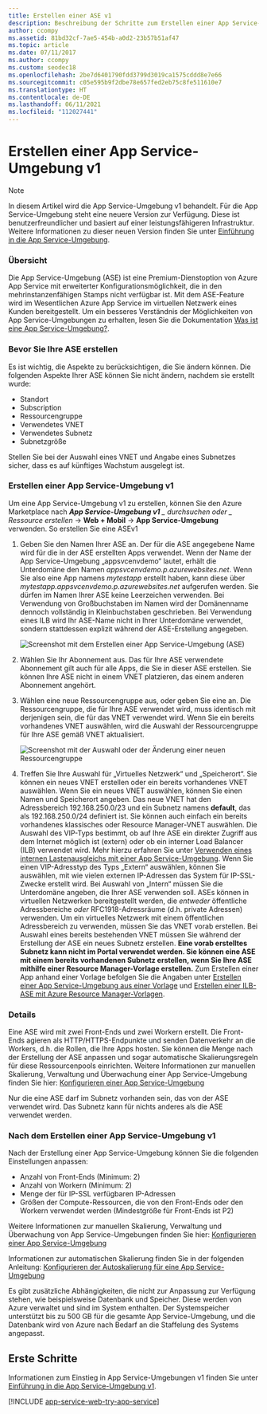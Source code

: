 ```yaml
---
title: Erstellen einer ASE v1
description: Beschreibung der Schritte zum Erstellen einer App Service-Umgebung v1. Dieses Dokument wird nur für Kunden bereitgestellt, die die ASE-Legacyumgebung v1 verwenden.
author: ccompy
ms.assetid: 81bd32cf-7ae5-454b-a0d2-23b57b51af47
ms.topic: article
ms.date: 07/11/2017
ms.author: ccompy
ms.custom: seodec18
ms.openlocfilehash: 2be7d6401790fdd3799d3019ca1575cddd8e7e66
ms.sourcegitcommit: c05e595b9f2dbe78e657fed2eb75c8fe511610e7
ms.translationtype: HT
ms.contentlocale: de-DE
ms.lasthandoff: 06/11/2021
ms.locfileid: "112027441"
---
```

# <a name="how-to-create-an-app-service-environment-v1"></a>Erstellen einer App Service-Umgebung v1 

> [!NOTE]
> In diesem Artikel wird die App Service-Umgebung v1 behandelt. Für die App Service-Umgebung steht eine neuere Version zur Verfügung. Diese ist benutzerfreundlicher und basiert auf einer leistungsfähigeren Infrastruktur. Weitere Informationen zu dieser neuen Version finden Sie unter [Einführung in die App Service-Umgebung](intro.md).
> 

### <a name="overview"></a>Übersicht
Die App Service-Umgebung (ASE) ist eine Premium-Dienstoption von Azure App Service mit erweiterter Konfigurationsmöglichkeit, die in den mehrinstanzenfähigen Stamps nicht verfügbar ist. Mit dem ASE-Feature wird im Wesentlichen Azure App Service im virtuellen Netzwerk eines Kunden bereitgestellt. Um ein besseres Verständnis der Möglichkeiten von App Service-Umgebungen zu erhalten, lesen Sie die Dokumentation [Was ist eine App Service-Umgebung?][WhatisASE].

### <a name="before-you-create-your-ase"></a>Bevor Sie Ihre ASE erstellen
Es ist wichtig, die Aspekte zu berücksichtigen, die Sie ändern können. Die folgenden Aspekte Ihrer ASE können Sie nicht ändern, nachdem sie erstellt wurde:

* Standort
* Subscription
* Ressourcengruppe
* Verwendetes VNET
* Verwendetes Subnetz 
* Subnetzgröße

Stellen Sie bei der Auswahl eines VNET und Angabe eines Subnetzes sicher, dass es auf künftiges Wachstum ausgelegt ist. 

### <a name="creating-an-app-service-environment-v1"></a>Erstellen einer App Service-Umgebung v1
Um eine App Service-Umgebung v1 zu erstellen, können Sie den Azure Marketplace nach ***App Service-Umgebung v1** _ durchsuchen oder _ *Ressource erstellen** -> **Web + Mobil** -> **App Service-Umgebung** verwenden. So erstellen Sie eine ASEv1

1. Geben Sie den Namen Ihrer ASE an. Der für die ASE angegebene Name wird für die in der ASE erstellten Apps verwendet. Wenn der Name der App Service-Umgebung „appsvcenvdemo“ lautet, erhält die Unterdomäne den Namen *appsvcenvdemo.p.azurewebsites.net*. Wenn Sie also eine App namens *mytestapp* erstellt haben, kann diese über *mytestapp.appsvcenvdemo.p.azurewebsites.net* aufgerufen werden. Sie dürfen im Namen Ihrer ASE keine Leerzeichen verwenden. Bei Verwendung von Großbuchstaben im Namen wird der Domänenname dennoch vollständig in Kleinbuchstaben geschrieben. Bei Verwendung eines ILB wird Ihr ASE-Name nicht in Ihrer Unterdomäne verwendet, sondern stattdessen explizit während der ASE-Erstellung angegeben.
   
    ![Screenshot mit dem Erstellen einer App Service-Umgebung (ASE)][1]
2. Wählen Sie Ihr Abonnement aus. Das für Ihre ASE verwendete Abonnement gilt auch für alle Apps, die Sie in dieser ASE erstellen. Sie können Ihre ASE nicht in einem VNET platzieren, das einem anderen Abonnement angehört.
3. Wählen eine neue Ressourcengruppe aus, oder geben Sie eine an. Die Ressourcengruppe, die für Ihre ASE verwendet wird, muss identisch mit derjenigen sein, die für das VNET verwendet wird. Wenn Sie ein bereits vorhandenes VNET auswählen, wird die Auswahl der Ressourcengruppe für Ihre ASE gemäß VNET aktualisiert.
   
    ![Screenshot mit der Auswahl oder der Änderung einer neuen Ressourcengruppe][2]
4. Treffen Sie Ihre Auswahl für „Virtuelles Netzwerk“ und „Speicherort“. Sie können ein neues VNET erstellen oder ein bereits vorhandenes VNET auswählen. Wenn Sie ein neues VNET auswählen, können Sie einen Namen und Speicherort angeben. Das neue VNET hat den Adressbereich 192.168.250.0/23 und ein Subnetz namens **default**, das als 192.168.250.0/24 definiert ist. Sie können auch einfach ein bereits vorhandenes klassisches oder Resource Manager-VNET auswählen. Die Auswahl des VIP-Typs bestimmt, ob auf Ihre ASE ein direkter Zugriff aus dem Internet möglich ist (extern) oder ob ein interner Load Balancer (ILB) verwendet wird. Mehr hierzu erfahren Sie unter [Verwenden eines internen Lastenausgleichs mit einer App Service-Umgebung][ILBASE]. Wenn Sie einen VIP-Adresstyp des Typs „Extern“ auswählen, können Sie auswählen, mit wie vielen externen IP-Adressen das System für IP-SSL-Zwecke erstellt wird. Bei Auswahl von „Intern“ müssen Sie die Unterdomäne angeben, die Ihrer ASE verwenden soll. ASEs können in virtuellen Netzwerken bereitgestellt werden, die *entweder* öffentliche Adressbereiche *oder* RFC1918-Adressräume (d.h. private Adressen) verwenden. Um ein virtuelles Netzwerk mit einem öffentlichen Adressbereich zu verwenden, müssen Sie das VNET vorab erstellen. Bei Auswahl eines bereits bestehenden VNET müssen Sie während der Erstellung der ASE ein neues Subnetz erstellen. **Eine vorab erstelltes Subnetz kann nicht im Portal verwendet werden. Sie können eine ASE mit einem bereits vorhandenen Subnetz erstellen, wenn Sie Ihre ASE mithilfe einer Resource Manager-Vorlage erstellen.** Zum Erstellen einer App anhand einer Vorlage befolgen Sie die Angaben unter [Erstellen einer App Service-Umgebung aus einer Vorlage][ILBAseTemplate] und [Erstellen einer ILB-ASE mit Azure Resource Manager-Vorlagen][ASEfromTemplate].

### <a name="details"></a>Details
Eine ASE wird mit zwei Front-Ends und zwei Workern erstellt. Die Front-Ends agieren als HTTP/HTTPS-Endpunkte und senden Datenverkehr an die Workers, d.h. die Rollen, die Ihre Apps hosten. Sie können die Menge nach der Erstellung der ASE anpassen und sogar automatische Skalierungsregeln für diese Ressourcenpools einrichten. Weitere Informationen zur manuellen Skalierung, Verwaltung und Überwachung einer App Service-Umgebung finden Sie hier: [Konfigurieren einer App Service-Umgebung][ASEConfig] 

Nur die eine ASE darf im Subnetz vorhanden sein, das von der ASE verwendet wird. Das Subnetz kann für nichts anderes als die ASE verwendet werden.

### <a name="after-app-service-environment-v1-creation"></a>Nach dem Erstellen einer App Service-Umgebung v1
Nach der Erstellung einer App Service-Umgebung können Sie die folgenden Einstellungen anpassen:

* Anzahl von Front-Ends (Minimum: 2)
* Anzahl von Workern (Minimum: 2)
* Menge der für IP-SSL verfügbaren IP-Adressen
* Größen der Compute-Ressourcen, die von den Front-Ends oder den Workern verwendet werden (Mindestgröße für Front-Ends ist P2)

Weitere Informationen zur manuellen Skalierung, Verwaltung und Überwachung von App Service-Umgebungen finden Sie hier: [Konfigurieren einer App Service-Umgebung][ASEConfig] 

Informationen zur automatischen Skalierung finden Sie in der folgenden Anleitung: [Konfigurieren der Autoskalierung für eine App Service-Umgebung][ASEAutoscale]

Es gibt zusätzliche Abhängigkeiten, die nicht zur Anpassung zur Verfügung stehen, wie beispielsweise Datenbank und Speicher. Diese werden von Azure verwaltet und sind im System enthalten. Der Systemspeicher unterstützt bis zu 500 GB für die gesamte App Service-Umgebung, und die Datenbank wird von Azure nach Bedarf an die Staffelung des Systems angepasst.

## <a name="getting-started"></a>Erste Schritte
Informationen zum Einstieg in App Service-Umgebungen v1 finden Sie unter [Einführung in die App Service-Umgebung v1][WhatisASE].

[!INCLUDE [app-service-web-try-app-service](../../../includes/app-service-web-try-app-service.md)]

<!--Image references-->
[1]: ./media/app-service-web-how-to-create-an-app-service-environment/asecreate-basecreateblade.png
[2]: ./media/app-service-web-how-to-create-an-app-service-environment/asecreate-vnetcreation.png

<!--Links-->
[WhatisASE]: app-service-app-service-environment-intro.md
[ASEConfig]: app-service-web-configure-an-app-service-environment.md
[AppServicePricing]: https://azure.microsoft.com/pricing/details/app-service/ 
[ASEAutoscale]: app-service-environment-auto-scale.md
[ILBASE]: app-service-environment-with-internal-load-balancer.md
[ILBAseTemplate]: https://azure.microsoft.com/resources/templates/web-app-ase-create/
[ASEfromTemplate]: app-service-app-service-environment-create-ilb-ase-resourcemanager.md
